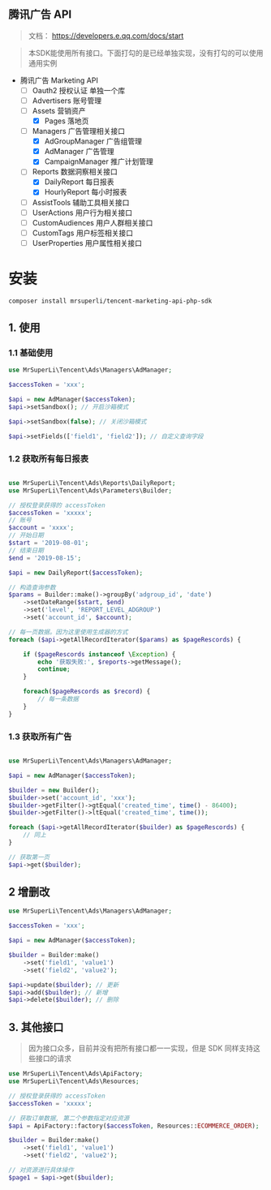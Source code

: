 ## 腾讯广告 API
> 文档： https://developers.e.qq.com/docs/start

> 本SDK能使用所有接口。下面打勾的是已经单独实现，没有打勾的可以使用通用实例


- 腾讯广告 Marketing API
    - [ ] Oauth2 授权认证 单独一个库
    - [ ] Advertisers 账号管理
    - [ ] Assets 营销资产
      - [x] Pages 落地页
    - [ ] Managers 广告管理相关接口
      - [x] AdGroupManager 广告组管理
      - [x] AdManager 广告管理
      - [x] CampaignManager 推广计划管理
    - [ ] Reports 数据洞察相关接口
      - [x] DailyReport 每日报表
      - [x] HourlyReport 每小时报表
    - [ ] AssistTools 辅助工具相关接口
    - [ ] UserActions 用户行为相关接口
    - [ ] CustomAudiences 用户人群相关接口
    - [ ] CustomTags 用户标签相关接口
    - [ ] UserProperties 用户属性相关接口

# 安装

`composer install mrsuperli/tencent-marketing-api-php-sdk`

## 1. 使用

### 1.1 基础使用

```php
use MrSuperLi\Tencent\Ads\Managers\AdManager;

$accessToken = 'xxx';

$api = new AdManager($accessToken);
$api->setSandbox(); // 开启沙箱模式

$api->setSandbox(false); // 关闭沙箱模式

$api->setFields(['field1', 'field2']); // 自定义查询字段
```

### 1.2 获取所有每日报表
```php

use MrSuperLi\Tencent\Ads\Reports\DailyReport;
use MrSuperLi\Tencent\Ads\Parameters\Builder;

// 授权登录获得的 accessToken
$accessToken = 'xxxxx';
// 账号
$account = 'xxxx';
// 开始日期
$start = '2019-08-01';
// 结束日期
$end = '2019-08-15';

$api = new DailyReport($accessToken);

// 构造查询参数
$params = Builder::make()->groupBy('adgroup_id', 'date')
    ->setDateRange($start, $end)
    ->set('level', 'REPORT_LEVEL_ADGROUP')
    ->set('account_id', $account);

// 每一页数据。因为这里使用生成器的方式
foreach ($api->getAllRecordIterator($params) as $pageRescords) {

    if ($pageRescords instanceof \Exception) {
        echo '获取失败:', $reports->getMessage();
        continue;
    }

    foreach($pageRescords as $record) {
        // 每一条数据
    }
}

```

### 1.3 获取所有广告

```php

use MrSuperLi\Tencent\Ads\Managers\AdManager;

$api = new AdManager($accessToken);

$builder = new Builder();
$builder->set('account_id', 'xxx');
$builder->getFilter()->gtEqual('created_time', time() - 86400);
$builder->getFilter()->ltEqual('created_time', time());

foreach ($api->getAllRecordIterator($builder) as $pageRescords) {
    // 同上
}

// 获取第一页
$api->get($builder);

```

## 2 增删改

```php
use MrSuperLi\Tencent\Ads\Managers\AdManager;

$accessToken = 'xxx';

$api = new AdManager($accessToken);

$builder = Builder:make()
    ->set('field1', 'value1')
    ->set('field2', 'value2');

$api->update($builder); // 更新
$api->add($builder); // 新增
$api->delete($builder); // 删除
```

## 3. 其他接口
> 因为接口众多，目前并没有把所有接口都一一实现，但是 SDK 同样支持这些接口的请求

```php
use MrSuperLi\Tencent\Ads\ApiFactory;
use MrSuperLi\Tencent\Ads\Resources;

// 授权登录获得的 accessToken
$accessToken = 'xxxxx';

// 获取订单数据, 第二个参数指定对应资源
$api = ApiFactory::factory($accessToken, Resources::ECOMMERCE_ORDER);

$builder = Builder:make()
    ->set('field1', 'value1')
    ->set('field2', 'value2');

// 对资源进行具体操作
$page1 = $api->get($builder);
```
